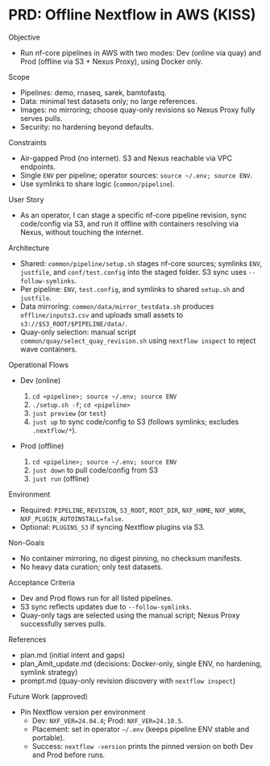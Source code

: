 # PRD: Offline Nextflow in AWS (KISS)

Objective
- Run nf-core pipelines in AWS with two modes: Dev (online via quay) and Prod (offline via S3 + Nexus Proxy), using Docker only.

Scope
- Pipelines: demo, rnaseq, sarek, bamtofastq.
- Data: minimal test datasets only; no large references.
- Images: no mirroring; choose quay-only revisions so Nexus Proxy fully serves pulls.
- Security: no hardening beyond defaults.

Constraints
- Air-gapped Prod (no internet). S3 and Nexus reachable via VPC endpoints.
- Single `ENV` per pipeline; operator sources: `source ~/.env; source ENV`.
- Use symlinks to share logic (`common/pipeline`).

User Story
- As an operator, I can stage a specific nf-core pipeline revision, sync code/config via S3, and run it offline with containers resolving via Nexus, without touching the internet.

Architecture
- Shared: `common/pipeline/setup.sh` stages nf-core sources; symlinks `ENV`, `justfile`, and `conf/test.config` into the staged folder. S3 sync uses `--follow-symlinks`.
- Per pipeline: `ENV`, `test.config`, and symlinks to shared `setup.sh` and `justfile`.
- Data mirroring: `common/data/mirror_testdata.sh` produces `offline/inputs3.csv` and uploads small assets to `s3://$S3_ROOT/$PIPELINE/data/`.
- Quay-only selection: manual script `common/quay/select_quay_revision.sh` using `nextflow inspect` to reject wave containers.

Operational Flows
- Dev (online)
  1) `cd <pipeline>; source ~/.env; source ENV`
  2) `./setup.sh -f`; `cd <pipeline>`
  3) `just preview` (or `test`)
  4) `just up` to sync code/config to S3 (follows symlinks; excludes `.nextflow/*`).

- Prod (offline)
  1) `cd <pipeline>; source ~/.env; source ENV`
  2) `just down` to pull code/config from S3
  3) `just run` (offline)

Environment
- Required: `PIPELINE`, `REVISION`, `S3_ROOT`, `ROOT_DIR`, `NXF_HOME`, `NXF_WORK`, `NXF_PLUGIN_AUTOINSTALL=false`.
- Optional: `PLUGINS_S3` if syncing Nextflow plugins via S3.

Non-Goals
- No container mirroring, no digest pinning, no checksum manifests.
- No heavy data curation; only test datasets.

Acceptance Criteria
- Dev and Prod flows run for all listed pipelines.
- S3 sync reflects updates due to `--follow-symlinks`.
- Quay-only tags are selected using the manual script; Nexus Proxy successfully serves pulls.

References
- plan.md (initial intent and gaps)
- plan_Amit_update.md (decisions: Docker-only, single ENV, no hardening, symlink strategy)
- prompt.md (quay-only revision discovery with `nextflow inspect`)

Future Work (approved)
- Pin Nextflow version per environment
  - Dev: `NXF_VER=24.04.4`; Prod: `NXF_VER=24.10.5`.
  - Placement: set in operator `~/.env` (keeps pipeline ENV stable and portable).
  - Success: `nextflow -version` prints the pinned version on both Dev and Prod before runs.
